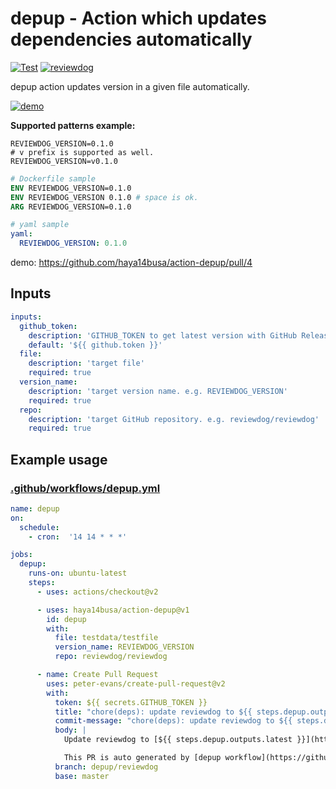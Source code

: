 # depup - Action which updates dependencies automatically

[![Test](https://github.com/haya14busa/action-depup/workflows/Test/badge.svg)](https://github.com/haya14busa/action-depup/actions?query=workflow%3ATest)
[![reviewdog](https://github.com/haya14busa/action-depup/workflows/reviewdog/badge.svg)](https://github.com/haya14busa/action-depup/actions?query=workflow%3Areviewdog)

depup action updates version in a given file automatically.

[![demo](https://user-images.githubusercontent.com/3797062/72677595-7ac4ec80-3ae1-11ea-8b49-163bb72f822c.png)](https://github.com/haya14busa/action-depup/pull/4)

**Supported patterns example:**

```
REVIEWDOG_VERSION=0.1.0
# v prefix is supported as well.
REVIEWDOG_VERSION=v0.1.0
```

```Dockerfile
# Dockerfile sample
ENV REVIEWDOG_VERSION=0.1.0
ENV REVIEWDOG_VERSION 0.1.0 # space is ok.
ARG REVIEWDOG_VERSION=0.1.0
```

```yaml
# yaml sample
yaml:
  REVIEWDOG_VERSION: 0.1.0
```

demo: https://github.com/haya14busa/action-depup/pull/4

## Inputs

```yaml
inputs:
  github_token:
    description: 'GITHUB_TOKEN to get latest version with GitHub Release API'
    default: '${{ github.token }}'
  file:
    description: 'target file'
    required: true
  version_name:
    description: 'target version name. e.g. REVIEWDOG_VERSION'
    required: true
  repo:
    description: 'target GitHub repository. e.g. reviewdog/reviewdog'
    required: true
```

## Example usage

### [.github/workflows/depup.yml](.github/workflows/depup.yml)

```yml
name: depup
on:
  schedule:
    - cron:  '14 14 * * *'

jobs:
  depup:
    runs-on: ubuntu-latest
    steps:
      - uses: actions/checkout@v2

      - uses: haya14busa/action-depup@v1
        id: depup
        with:
          file: testdata/testfile
          version_name: REVIEWDOG_VERSION
          repo: reviewdog/reviewdog

      - name: Create Pull Request
        uses: peter-evans/create-pull-request@v2
        with:
          token: ${{ secrets.GITHUB_TOKEN }}
          title: "chore(deps): update reviewdog to ${{ steps.depup.outputs.latest }}"
          commit-message: "chore(deps): update reviewdog to ${{ steps.depup.outputs.latest }}"
          body: |
            Update reviewdog to [${{ steps.depup.outputs.latest }}](https://github.com/reviewdog/reviewdog/releases/tag/v${{ steps.depup.outputs.latest }})

            This PR is auto generated by [depup workflow](https://github.com/${{ github.repository }}/actions?query=workflow%3Adepup).
          branch: depup/reviewdog
          base: master
```
